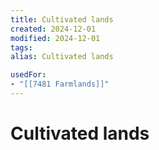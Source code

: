 ```yaml
---
title: Cultivated lands
created: 2024-12-01
modified: 2024-12-01
tags: 
alias: Cultivated lands

usedFor:
- "[[7481 Farmlands]]"
---
```

# Cultivated lands
